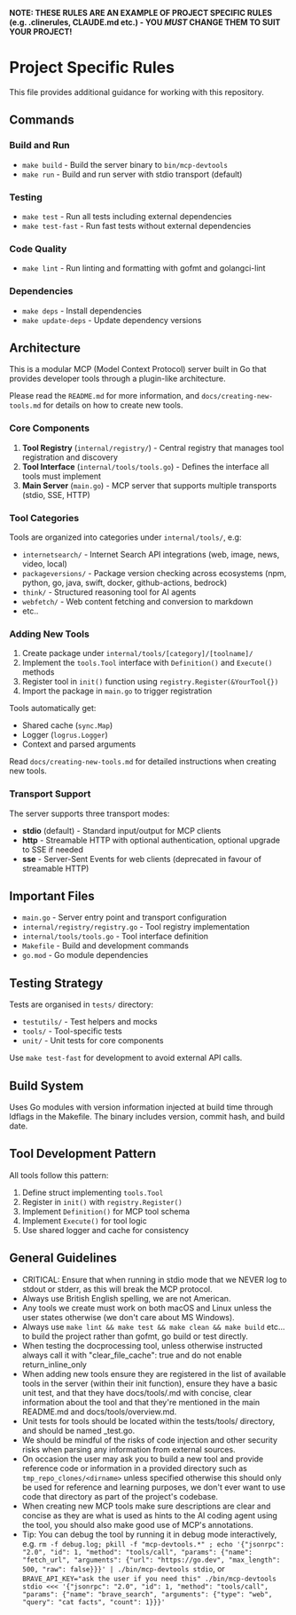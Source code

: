 **NOTE: THESE RULES ARE AN EXAMPLE OF PROJECT SPECIFIC RULES (e.g. .clinerules, CLAUDE.md etc.) - YOU _MUST_ CHANGE THEM TO SUIT YOUR PROJECT!**

# Project Specific Rules

This file provides additional guidance for working with this repository.

## Commands

### Build and Run
- `make build` - Build the server binary to `bin/mcp-devtools`
- `make run` - Build and run server with stdio transport (default)

### Testing
- `make test` - Run all tests including external dependencies
- `make test-fast` - Run fast tests without external dependencies

### Code Quality
- `make lint` - Run linting and formatting with gofmt and golangci-lint

### Dependencies
- `make deps` - Install dependencies
- `make update-deps` - Update dependency versions

## Architecture

This is a modular MCP (Model Context Protocol) server built in Go that provides developer tools through a plugin-like architecture.

Please read the `README.md` for more information, and `docs/creating-new-tools.md` for details on how to create new tools.

### Core Components

1. **Tool Registry** (`internal/registry/`) - Central registry that manages tool registration and discovery
2. **Tool Interface** (`internal/tools/tools.go`) - Defines the interface all tools must implement
3. **Main Server** (`main.go`) - MCP server that supports multiple transports (stdio, SSE, HTTP)

### Tool Categories

Tools are organized into categories under `internal/tools/`, e.g:
- `internetsearch/` - Internet Search API integrations (web, image, news, video, local)
- `packageversions/` - Package version checking across ecosystems (npm, python, go, java, swift, docker, github-actions, bedrock)
- `think/` - Structured reasoning tool for AI agents
- `webfetch/` - Web content fetching and conversion to markdown
- etc..

### Adding New Tools

1. Create package under `internal/tools/[category]/[toolname]/`
2. Implement the `tools.Tool` interface with `Definition()` and `Execute()` methods
3. Register tool in `init()` function using `registry.Register(&YourTool{})`
4. Import the package in `main.go` to trigger registration

Tools automatically get:
- Shared cache (`sync.Map`)
- Logger (`logrus.Logger`)
- Context and parsed arguments

Read `docs/creating-new-tools.md` for detailed instructions when creating new tools.

### Transport Support

The server supports three transport modes:
- **stdio** (default) - Standard input/output for MCP clients
- **http** - Streamable HTTP with optional authentication, optional upgrade to SSE if needed
- **sse** - Server-Sent Events for web clients (deprecated in favour of streamable HTTP)

## Important Files

- `main.go` - Server entry point and transport configuration
- `internal/registry/registry.go` - Tool registry implementation
- `internal/tools/tools.go` - Tool interface definition
- `Makefile` - Build and development commands
- `go.mod` - Go module dependencies

## Testing Strategy

Tests are organised in `tests/` directory:
- `testutils/` - Test helpers and mocks
- `tools/` - Tool-specific tests
- `unit/` - Unit tests for core components

Use `make test-fast` for development to avoid external API calls.

## Build System

Uses Go modules with version information injected at build time through ldflags in the Makefile. The binary includes version, commit hash, and build date.

## Tool Development Pattern

All tools follow this pattern:
1. Define struct implementing `tools.Tool`
2. Register in `init()` with `registry.Register()`
3. Implement `Definition()` for MCP tool schema
4. Implement `Execute()` for tool logic
5. Use shared logger and cache for consistency

## General Guidelines

- CRITICAL: Ensure that when running in stdio mode that we NEVER log to stdout or stderr, as this will break the MCP protocol.
- Always use British English spelling, we are not American.
- Any tools we create must work on both macOS and Linux unless the user states otherwise (we don't care about MS Windows).
- Always use `make lint && make test && make clean && make build` etc... to build the project rather than gofmt, go build or test directly.
- When testing the docprocessing tool, unless otherwise instructed always call it with "clear_file_cache": true and do not enable return_inline_only
- When adding new tools ensure they are registered in the list of available tools in the server (within their init function), ensure they have a basic unit test, and that they have docs/tools/<toolname>.md with concise, clear information about the tool and that they're mentioned in the main README.md and docs/tools/overview.md.
- Unit tests for tools should be located within the tests/tools/ directory, and should be named <toolname>_test.go.
- We should be mindful of the risks of code injection and other security risks when parsing any information from external sources.
- On occasion the user may ask you to build a new tool and provide reference code or information in a provided directory such as `tmp_repo_clones/<dirname>` unless specified otherwise this should only be used for reference and learning purposes, we don't ever want to use code that directory as part of the project's codebase.
- When creating new MCP tools make sure descriptions are clear and concise as they are what is used as hints to the AI coding agent using the tool, you should also make good use of MCP's annotations.
- Tip: You can debug the tool by running it in debug mode interactively, e.g. `rm -f debug.log; pkill -f "mcp-devtools.*" ; echo '{"jsonrpc": "2.0", "id": 1, "method": "tools/call", "params": {"name": "fetch_url", "arguments": {"url": "https://go.dev", "max_length": 500, "raw": false}}}' | ./bin/mcp-devtools stdio`, or `BRAVE_API_KEY="ask the user if you need this" ./bin/mcp-devtools stdio <<< '{"jsonrpc": "2.0", "id": 1, "method": "tools/call", "params": {"name": "brave_search", "arguments": {"type": "web", "query": "cat facts", "count": 1}}}'`
